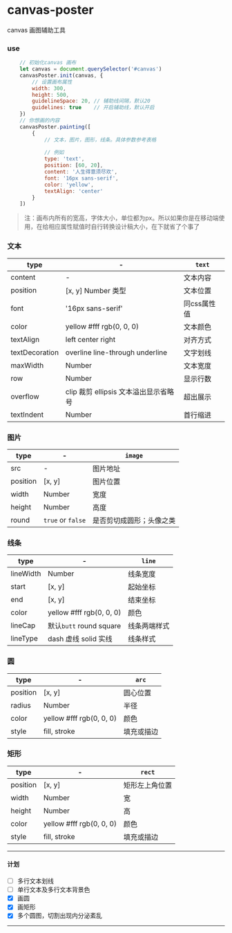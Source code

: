 # canvas-poster
canvas 画图辅助工具

### use

```javascript
    // 初始化canvas 画布
    let canvas = document.querySelector('#canvas')
    canvasPoster.init(canvas, {
        // 设置画布属性
        width: 300,
        height: 500,
        guidelineSpace: 20, // 辅助线间隔，默认20
        guidelines: true    // 开启辅助线，默认开启
    })
    // 你想画的内容
    canvasPoster.painting([
        {
            // 文本，图片，图形，线条。具体参数参考表格
            
            // 例如
            type: 'text',
            position: [60, 20],
            content: '人生得意须尽欢',
            font: '16px sans-serif',
            color: 'yellow',
            textAlign: 'center'
        }
    ])

```

> 注：画布内所有的宽高，字体大小，单位都为px。所以如果你是在移动端使用，在给相应属性赋值时自行转换设计稿大小，在下就省了个事了

### 文本

| type | - |```text``` |
|---|---|---
|content| - | 文本内容
|position|[x, y] Number 类型|文本位置
|font|'16px sans-serif'|同css属性值
|color|yellow #fff rgb(0, 0, 0)|文本颜色
|textAlign|left center right|对齐方式
|textDecoration|overline line-through underline|文字划线
|maxWidth| Number | 文本宽度
|row| Number | 显示行数 
|overflow| clip 裁剪 ellipsis 文本溢出显示省略号|超出展示
|textIndent|Number|首行缩进

### 图片

|type| - | ```image``` |
|---|---|---
|src| - | 图片地址
|position|[x, y]|图片位置
|width|Number|宽度
|height|Number|高度
|round| ```true``` or ```false```|是否剪切成圆形；头像之类

### 线条

|type| - | ```line```|
|---|---|---
|lineWidth|Number|线条宽度
|start|[x, y]|起始坐标
|end|[x, y]|结束坐标
|color| yellow #fff rgb(0, 0, 0)|颜色
|lineCap| 默认```butt``` round square |线条两端样式
|lineType| dash 虚线 solid 实线 | 线条样式

### 圆
|type| - | ```arc```|
|---|---|---
|position| [x, y] | 圆心位置
|radius| Number | 半径
|color| yellow #fff rgb(0, 0, 0) | 颜色
|style| fill, stroke| 填充或描边

### 矩形
|type| - | ```rect```|
|---|---|---
|position| [x, y] | 矩形左上角位置
|width| Number | 宽
|height| Number | 高
|color| yellow #fff rgb(0, 0, 0) | 颜色
|style| fill, stroke | 填充或描边

----

#### 计划

- [ ] 多行文本划线
- [ ] 单行文本及多行文本背景色
- [x] 画圆
- [x] 画矩形
- [x] 多个圆图，切割出现内分泌紊乱

----
